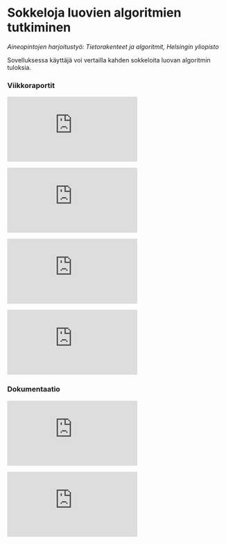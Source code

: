 # Sokkeloja luovien algoritmien tutkiminen
_Aineopintojen harjoitustyö: Tietorakenteet ja algoritmit, Helsingin yliopisto_

Sovelluksessa käyttäjä voi vertailla kahden sokkeloita luovan algoritmin tuloksia.


### Viikkoraportit

![Viikkoraportti 1](https://github.com/KatjaKvintus/maze_generation/blob/main/dokumentaatio/Viikkoraportti_1.md)

![Viikkoraportti 2](https://github.com/KatjaKvintus/maze_generation/blob/main/dokumentaatio/Viikkoraportti_2.md)

![Viikkoraportti 3](https://github.com/KatjaKvintus/maze_generation/blob/main/dokumentaatio/Viikkoraportti_3.md)

![Viikkoraportti 4](https://github.com/KatjaKvintus/maze_generation/blob/main/dokumentaatio/Viikkoraportti_4.md)


### Dokumentaatio

![Määrittelydokumentti](https://github.com/KatjaKvintus/maze_generation/blob/main/dokumentaatio/M%C3%A4%C3%A4rittelydokumentti.md)

![Tuntikirjanpito](https://github.com/KatjaKvintus/maze_generation/blob/main/dokumentaatio/tuntikirjanpito.md)
